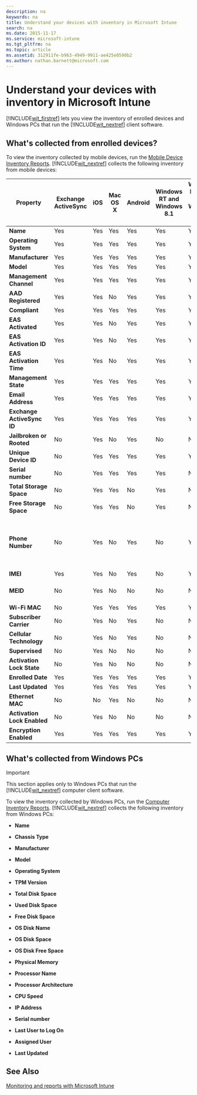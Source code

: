```yaml
---
description: na
keywords: na
title: Understand your devices with inventory in Microsoft Intune
search: na
ms.date: 2015-11-17
ms.service: microsoft-intune
ms.tgt_pltfrm: na
ms.topic: article
ms.assetid: 312911fe-b963-4949-9911-ae425e0590b2
ms.author: nathan.barnett@microsoft.com
---
```

# Understand your devices with inventory in Microsoft Intune
[!INCLUDE[wit_firstref](../Token/wit_firstref_md.md)] lets you view the inventory of enrolled devices and Windows PCs that run the [!INCLUDE[wit_nextref](../Token/wit_nextref_md.md)] client software.

## What's collected from enrolled devices?
To view the inventory collected by mobile devices, run the [Mobile Device Inventory Reports](https://technet.microsoft.com/library/dn646977.aspx). [!INCLUDE[wit_nextref](../Token/wit_nextref_md.md)] collects the following inventory from mobile devices:

|Property|Exchange ActiveSync|iOS|Mac OS X|Android|Windows RT and Windows 8.1|Windows Phone 8 and Windows Phone 8.1|Windows 10|Notes|
|------------|-----------------------|-------|------------|-----------|------------------------------|-----------------------------------------|--------------|---------|
|**Name**|Yes|Yes|Yes|Yes|Yes|Yes|Yes||
|**Operating System**|Yes|Yes|Yes|Yes|Yes|Yes|Yes||
|**Manufacturer**|Yes|Yes|Yes|Yes|Yes|Yes|Yes||
|**Model**|Yes|Yes|Yes|Yes|Yes|Yes|Yes||
|**Management Channel**|Yes|Yes|Yes|Yes|Yes|Yes|Yes||
|**AAD Registered**|Yes|Yes|No|Yes|Yes|Yes|Yes||
|**Compliant**|Yes|Yes|Yes|Yes|Yes|Yes|Yes||
|**EAS Activated**|Yes|Yes|No|Yes|Yes|Yes|Yes||
|**EAS Activation ID**|Yes|Yes|No|Yes|Yes|Yes|Yes||
|**EAS Activation Time**|Yes|Yes|No|Yes|Yes|Yes|Yes||
|**Management State**|Yes|Yes|Yes|Yes|Yes|Yes|Yes||
|**Email Address**|Yes|Yes|Yes|Yes|Yes|Yes|Yes||
|**Exchange ActiveSync ID**|Yes|Yes|Yes|Yes|Yes|Yes|Yes||
|**Jailbroken or Rooted**|No|Yes|No|Yes|No|No|No||
|**Unique Device ID**|No|Yes|Yes|Yes|Yes|Yes|Yes||
|**Serial number**|No|Yes|Yes|Yes|Yes|No|Yes||
|**Total Storage Space**|No|Yes|Yes|No|Yes|No|Yes||
|**Free Storage Space**|No|Yes|Yes|No|Yes|No|Yes||
|**Phone Number**|No|Yes|No|Yes|No|Yes|No|Phone number is masked with &#42; except for the last 4 digits.|
|**IMEI**|Yes|Yes|No|Yes|No|Yes|No||
|**MEID**|No|Yes|No|No|No|No|No|Mobile Equipment Identifier|
|**Wi-Fi MAC**|No|Yes|Yes|Yes|Yes|Yes|Yes||
|**Subscriber Carrier**|No|Yes|No|Yes|No|No|No||
|**Cellular Technology**|No|Yes|No|Yes|No|No|No||
|**Supervised**|No|Yes|No|No|No|No|No||
|**Activation Lock State**|No|Yes|No|No|No|No|No||
|**Enrolled Date**|Yes|Yes|Yes|Yes|Yes|Yes|Yes||
|**Last Updated**|Yes|Yes|Yes|Yes|Yes|Yes|Yes||
|**Ethernet MAC**|No|No|Yes|No|No|No|No||
|**Activation Lock Enabled**|No|Yes|No|No|No|No|No||
|**Encryption Enabled**|Yes|Yes|Yes|Yes|Yes|Yes|Yes||

## What's collected from Windows PCs
> [!IMPORTANT]
> This section applies only to Windows PCs that run the [!INCLUDE[wit_nextref](../Token/wit_nextref_md.md)] computer client software.

To view the inventory collected by Windows PCs, run the [Computer Inventory Reports](https://technet.microsoft.com/library/dn646977.aspx). [!INCLUDE[wit_nextref](../Token/wit_nextref_md.md)] collects the following inventory from Windows PCs:

-   **Name**

-   **Chassis Type**

-   **Manufacturer**

-   **Model**

-   **Operating System**

-   **TPM Version**

-   **Total Disk Space**

-   **Used Disk Space**

-   **Free Disk Space**

-   **OS Disk Name**

-   **OS Disk Space**

-   **OS Disk Free Space**

-   **Physical Memory**

-   **Processor Name**

-   **Processor Architecture**

-   **CPU Speed**

-   **IP Address**

-   **Serial number**

-   **Last User to Log On**

-   **Assigned User**

-   **Last Updated**

## See Also
[Monitoring and reports with Microsoft Intune](../Topic/Monitoring_and_reports_with_Microsoft_Intune.md)

